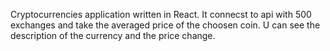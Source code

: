 Cryptocurrencies application written in React. It connecst to api with 500 exchanges and take the averaged price of the choosen coin. U can see the description of the currency and the price change.

